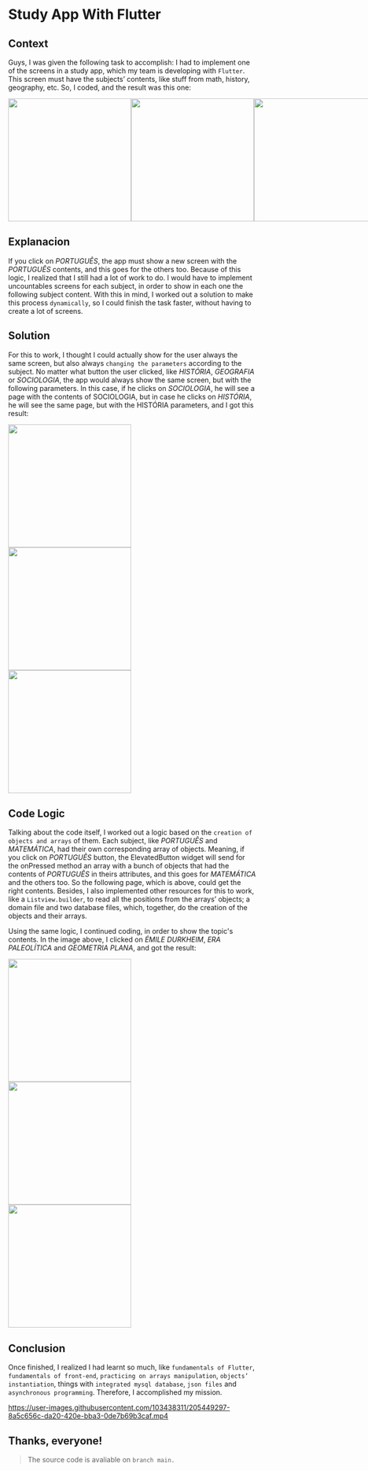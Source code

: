 # Study App With Flutter


## Context 

Guys, I was given the following task to accomplish: I had to implement one of the screens in a study app, which my team is developing with ```Flutter```. This screen must have the subjects’ contents, like stuff from math, history, geography, etc. So, I coded, and the result was this one: 

<div style="display: flex; justify-content: space-between;" align="center">
  <img src="https://user-images.githubusercontent.com/103438311/205446721-8190d63a-a32b-46ec-a7e4-951d6027f944.png" width="250px"/>  
  <img src="https://user-images.githubusercontent.com/103438311/205446714-92b60179-10df-4f32-871f-ec6aa01db8a4.png" width="250px"/>  
  <img src="https://user-images.githubusercontent.com/103438311/205446719-9f0ee61c-69bc-4f84-b826-edcf7c8131d8.png" width="250px"/>  
</div>

## Explanacion

If you click on *PORTUGUÊS*, the app must show a new screen with the *PORTUGUÊS* contents, and this goes for the others too. Because of this logic, I realized that I still had a lot of work to do. I would have to implement uncountables screens for each subject, in order to show in each one the following subject content. With this in mind, I worked out a solution to make this process ```dynamically```, so I could finish the task faster, without having to create a lot of screens.

## Solution

For this to work, I thought I could actually show for the user always the same screen, but also always ```changing the parameters``` according to the subject. No matter what button the user clicked, like *HISTÓRIA*, *GEOGRAFIA* or *SOCIOLOGIA*, the app would always show the same screen, but with the following parameters. In this case, if he clicks on *SOCIOLOGIA*, he will see a page with the contents of SOCIOLOGIA, but in case he clicks on *HISTÓRIA*, he will see the same page, but with the HISTÓRIA parameters, and I got this result: 


<div style="display: flex; flex-direction: column;" align="center">
  <img src="https://user-images.githubusercontent.com/103438311/205445828-05cdf442-5b8c-471c-94e5-ae7f572ee2e3.png" width="250px"/>  
  <img src="https://user-images.githubusercontent.com/103438311/205445830-4f74ff89-95f6-4f63-89b7-202a63ff3871.png" width="250px"/>  
  <img src="https://user-images.githubusercontent.com/103438311/205445831-3993affe-a54e-4abd-ae9e-571413846df3.png" width="250px"/>  
</div>

## Code Logic

Talking about the code itself, I worked out a logic based on the ```creation of objects and arrays``` of them. Each subject, like *PORTUGUÊS* and *MATEMÁTICA*, had their own corresponding array of objects. Meaning, if you click on *PORTUGUÊS* button, the ElevatedButton widget will send for the onPressed method an array with a bunch of objects that had the contents of *PORTUGUÊS* in theirs attributes, and this goes for *MATEMÁTICA* and the others too. So the following page, which is above, could get the right contents. Besides, I also implemented other resources for this to work, like a ```Listview.builder```, to read all the positions from the arrays’ objects; a domain file and two database files, which, together, do the creation of the objects and their arrays.

Using the same logic, I continued coding, in order to show the topic's contents. In the image above, I clicked on *ÉMILE DURKHEIM*, *ERA PALEOLÍTICA* and *GEOMETRIA PLANA*, and got the result:

<div style="display: flex; flex-direction: column;" align="center">
  <img src="https://user-images.githubusercontent.com/103438311/205445832-f4cfd822-a72c-46fc-90c4-94988e36f4e0.png" width="250px"/>  
  <img src="https://user-images.githubusercontent.com/103438311/205445833-c4e2f559-4952-4d11-bdd8-96ade3ba4827.png" width="250px"/>  
  <img src="https://user-images.githubusercontent.com/103438311/205445834-cc607744-f2a9-44aa-9bda-b9083ec9a356.png" width="250px"/>  
</div>

## Conclusion

Once finished, I realized I had learnt so much, like ```fundamentals of Flutter```, ```fundamentals of front-end```, ```practicing on arrays manipulation```, ```objects’ instantiation```, things with ```integrated mysql database```, ```json files``` and ```asynchronous programming```. Therefore, I accomplished my mission. 

https://user-images.githubusercontent.com/103438311/205449297-8a5c656c-da20-420e-bba3-0de7b69b3caf.mp4

## Thanks, everyone!

>The source code is avaliable on ```branch main.```
